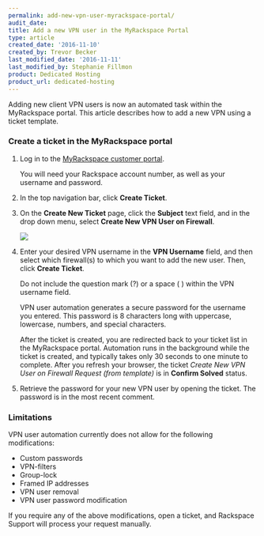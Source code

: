```yaml
---
permalink: add-new-vpn-user-myrackspace-portal/
audit_date:
title: Add a new VPN user in the MyRackspace Portal
type: article
created_date: '2016-11-10'
created_by: Trevor Becker
last_modified_date: '2016-11-11'
last_modified_by: Stephanie Fillmon
product: Dedicated Hosting
product_url: dedicated-hosting
---
```


Adding new client VPN users is now an automated task within the MyRackspace portal. This article describes how to add a new VPN using a ticket template.

### Create a ticket in the MyRackspace portal

1. Log in to the [MyRackspace customer portal](https://my.rackspace.com/portal/auth/login).

   You will need your Rackspace account number, as well as your username and password.

2. In the top navigation bar, click **Create Ticket**.

3. On the **Create New Ticket** page, click the **Subject** text field, and in the drop down menu, select **Create New VPN User on Firewall**.

   <img src="{% asset_path dedicated-hosting/add-new-vpn-user-myrackspace-portal/add-new-vpn-user-select-ticket.png %}" />

4. Enter your desired VPN username in the **VPN Username** field, and then select which firewall(s) to which you want to add the new user. Then, click **Create Ticket**.

   Do not include the question mark (?) or a space ( ) within the VPN username field.

   VPN user automation generates a secure password for the username you entered. This password is 8 characters long with uppercase, lowercase, numbers, and special characters.

   After the ticket is created, you are redirected back to your ticket list in the MyRackspace portal. Automation runs in the background while the ticket is created, and typically takes only 30 seconds to one minute to complete. After you refresh your browser, the ticket *Create New VPN User on Firewall Request (from template)* is in **Confirm Solved** status.

5. Retrieve the password for your new VPN user by opening the ticket. The password is in the most recent comment.

### Limitations

VPN user automation currently does not allow for the following modifications:

- Custom passwords
- VPN-filters
- Group-lock
- Framed IP addresses
- VPN user removal
- VPN user password modification

If you require any of the above modifications, open a ticket, and Rackspace Support will process your request manually.
